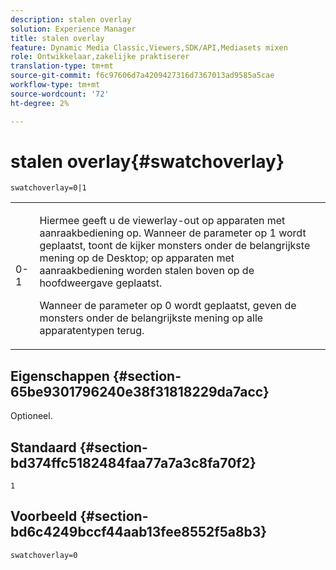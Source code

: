 ```yaml
---
description: stalen overlay
solution: Experience Manager
title: stalen overlay
feature: Dynamic Media Classic,Viewers,SDK/API,Mediasets mixen
role: Ontwikkelaar,zakelijke praktiserer
translation-type: tm+mt
source-git-commit: f6c97606d7a4209427316d7367013ad9585a5cae
workflow-type: tm+mt
source-wordcount: '72'
ht-degree: 2%

---
```



# stalen overlay{#swatchoverlay}

`swatchoverlay=0|1`

<table id="table_9B98C97485DD4DEB8A6ECBCE8DF6B886"> 
 <tbody> 
  <tr> 
   <td colname="col1"> <p> <span class="codeph"> 0-1  </span> </p> </td> 
   <td colname="col2"> <p>Hiermee geeft u de viewerlay-out op apparaten met aanraakbediening op. Wanneer de parameter op <span class="codeph"> 1 </span> wordt geplaatst, toont de kijker monsters onder de belangrijkste mening op de Desktop; op apparaten met aanraakbediening worden stalen boven op de hoofdweergave geplaatst. </p> <p>Wanneer de parameter op <span class="codeph"> 0 </span> wordt geplaatst, geven de monsters onder de belangrijkste mening op alle apparatentypen terug. </p> </td> 
  </tr> 
 </tbody> 
</table>

## Eigenschappen {#section-65be9301796240e38f31818229da7acc}

Optioneel.

## Standaard {#section-bd374ffc5182484faa77a7a3c8fa70f2}

`1`

## Voorbeeld {#section-bd6c4249bccf44aab13fee8552f5a8b3}

`swatchoverlay=0`

